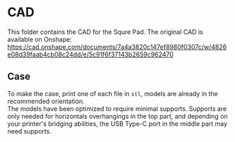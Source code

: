 # CAD

This folder contains the CAD for the Squre Pad.
The original CAD is available on Onshape: https://cad.onshape.com/documents/7a4a3820c147ef8980f0307c/w/4826e08d39faab4cb08c24dd/e/5c91f6f37143b2659c962470

## Case

To make the case, print one of each file in `stl`, models are already in the recommended orientation.  
The models have been optimized to require minimal supports. Supports are only needed for horizontals overhangings in the top part, and depending on your printer's bridging abilities, the USB Type-C port in the middle part may need supports.

